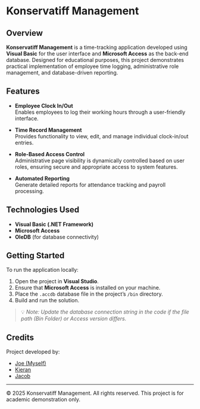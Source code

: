 # Konservatiff Management

## Overview

**Konservatiff Management** is a time-tracking application developed using **Visual Basic** for the user interface and **Microsoft Access** as the back-end database. Designed for educational purposes, this project demonstrates practical implementation of employee time logging, administrative role management, and database-driven reporting.

## Features

- **Employee Clock In/Out**  
  Enables employees to log their working hours through a user-friendly interface.

- **Time Record Management**  
  Provides functionality to view, edit, and manage individual clock-in/out entries.

- **Role-Based Access Control**  
  Administrative page visibility is dynamically controlled based on user roles, ensuring secure and appropriate access to system features.

- **Automated Reporting**  
  Generate detailed reports for attendance tracking and payroll processing.

## Technologies Used

- **Visual Basic (.NET Framework)**
- **Microsoft Access**
- **OleDB** (for database connectivity)

## Getting Started

To run the application locally:

1. Open the project in **Visual Studio**.
2. Ensure that **Microsoft Access** is installed on your machine.
3. Place the `.accdb` database file in the project’s `/bin` directory.
4. Build and run the solution.

> 💡 *Note: Update the database connection string in the code if the file path (Bin Folder) or Access version differs.*

## Credits

Project developed by:

- [Joe (Myself)](https://github.com/oogx)  
- [Kieran](https://github.com/Vex1on)  
- [Jacob](https://github.com/Kingy2327)

---

© 2025 Konservatiff Management. All rights reserved. This project is for academic demonstration only.
